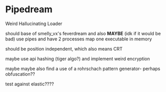 # Pipedream
Weird Hallucinating Loader

should base of smelly_vx's feverdream and also **MAYBE** (idk if it would be bad) use pipes and have 2 processes map one executable in memory

should be position independent, which also means CRT

maybe use api hashing (tiger algo?) and implement weird encryption

maybe maybe also find a use of a rohrschach pattern generator- perhaps obfuscation??

test against elastic????

